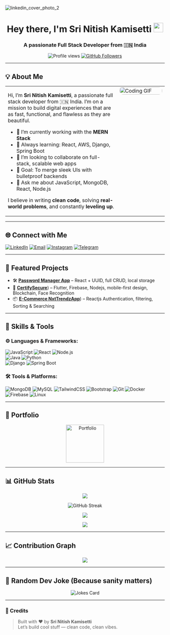 
![linkedin_cover_photo_2](https://github.com/user-attachments/assets/aefa7de5-f8a8-4422-a386-ca745837151e)
<!-- Profile Header Image -->


<h1 align="center">Hey there, I'm Sri Nitish Kamisetti <img src="https://raw.githubusercontent.com/MartinHeinz/MartinHeinz/master/wave.gif" width="30px"></h1>
<h3 align="center">A passionate Full Stack Developer from 🇮🇳 India</h3>

<p align="center">
  <img src="https://komarev.com/ghpvc/?username=nitish2773&style=flat-square" alt="Profile views" />
  <a href="https://github.com/nitish2773?tab=followers"><img src="https://img.shields.io/github/followers/nitish2773?label=Follow&style=social" alt="GitHub Followers"></a>
</p>

---

## 💡 About Me

<table>
  <tr>
    <td valign="top" width="70%">
      
Hi, I’m **Sri Nitish Kamisetti**, a passionate full stack developer from 🇮🇳 India. I’m on a mission to build digital experiences that are as fast, functional, and flawless as they are beautiful.

- 🔭 I’m currently working with the **MERN Stack**
- 🌱 Always learning: React, AWS, Django, Spring Boot
- 👯 I’m looking to collaborate on full-stack, scalable web apps
- 🎯 Goal: To merge sleek UIs with bulletproof backends
- 💬 Ask me about JavaScript, MongoDB, React, Node.js

I believe in writing **clean code**, solving **real-world problems**, and constantly **leveling up**.

  </td>
  <td valign="top" width="30%">
    <img src="https://media.giphy.com/media/qgQUggAC3Pfv687qPC/giphy.gif" alt="Coding GIF" width="100%" style="border-radius:10px;">
  </td>
  </tr>
</table>


---

## 🌐 Connect with Me

<p align="left">
  <a href="https://www.linkedin.com/in/sri-nitish-kamisetti/"><img src="https://img.icons8.com/fluency/48/linkedin.png" alt="LinkedIn" /></a>
  <a href="mailto:nitishkamisetti123@gmail.com"><img src="https://img.icons8.com/fluency/48/apple-mail.png" alt="Email" /></a>
  <a href="https://www.instagram.com/_nitish_2773"><img src="https://img.icons8.com/fluency/48/instagram-new.png" alt="Instagram" /></a>
  <a href="https://t.me/Srinitish"><img src="https://img.icons8.com/color/48/telegram-app.png" alt="Telegram" /></a>
</p>

---

## 📌 Featured Projects

- 🛠️ [**Password Manager App**](https://github.com/nitish2773/password-manager) – React + UUID, full CRUD, local storage
- 🧾 [**CertifySecure**](https://github.com/Nitish2773/CertifySecure)) – Flutter, Firebase, Nodejs, mobile-first design, Blockchain, Face Recognition
- 📦 [**E-Commerce NxtTrendzApp**](https://github.com/Nitish2773/NxtTrendzApp)) – Reactjs Authentication, filtering, Sorting & Searching

---

## 🧠 Skills & Tools

### ⚙️ Languages & Frameworks:
![JavaScript](https://img.shields.io/badge/-JavaScript-black?logo=javascript) 
![React](https://img.shields.io/badge/-React-black?logo=react) 
![Node.js](https://img.shields.io/badge/-Node.js-black?logo=node.js)  
![Java](https://img.shields.io/badge/-Java-black?logo=java) 
![Python](https://img.shields.io/badge/-Python-black?logo=python)  
![Django](https://img.shields.io/badge/-Django-black?logo=django) 
![Spring Boot](https://img.shields.io/badge/-Spring_Boot-black?logo=spring)

### 🛠️ Tools & Platforms:
![MongoDB](https://img.shields.io/badge/-MongoDB-black?logo=mongodb)
![MySQL](https://img.shields.io/badge/-MySQL-black?logo=mysql)
![TailwindCSS](https://img.shields.io/badge/-Tailwind_CSS-black?logo=tailwind-css)
![Bootstrap](https://img.shields.io/badge/-Bootstrap-black?logo=bootstrap)
![Git](https://img.shields.io/badge/-Git-black?logo=git)
![Docker](https://img.shields.io/badge/-Docker-black?logo=docker)
![Firebase](https://img.shields.io/badge/-Firebase-black?logo=firebase)
![Linux](https://img.shields.io/badge/-Linux-black?logo=linux)

---

## 🚀 Portfolio

<p align="center">
  <a href="https://srinitishportfolio.netlify.app/" target="_blank">
    <img src="https://mir-s3-cdn-cf.behance.net/project_modules/disp/945b0225337909.563440870421b.png" alt="Portfolio" width="120px" height="120px" />
  </a>
</p>

---

## 📊 GitHub Stats

<p align="center">
  <img src="https://github-readme-stats.vercel.app/api?username=nitish2773&show_icons=true&theme=tokyonight" />
</p>

<p align="center">
  <img src="https://streak-stats.demolab.com?user=nitish2773&theme=tokyonight&hide_border=true" alt="GitHub Streak" />
</p>

<p align="center">
  <img src="https://github-readme-stats.vercel.app/api/top-langs?username=nitish2773&show_icons=true&layout=compact&theme=tokyonight" />
</p>

<p align="center">
  <img src="https://github-profile-trophy.vercel.app/?username=nitish2773&theme=onedark" />
</p>

---

## 📈 Contribution Graph

<p align="center">
  <img src="https://github-readme-activity-graph.vercel.app/graph?username=nitish2773&theme=tokyo-night" />
</p>

---

## 🤣 Random Dev Joke (Because sanity matters)

<p align="center">
  <img src="https://readme-jokes.vercel.app/api?theme=dark" alt="Jokes Card" />
</p>

---

### 📌 Credits

> Built with ❤️ by **Sri Nitish Kamisetti**  
> Let’s build cool stuff — clean code, clean vibes.
